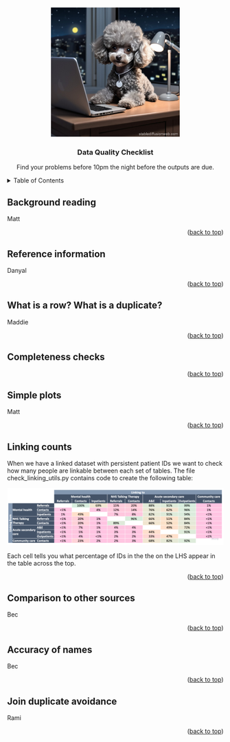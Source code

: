 <div id="top"></div>

<!-- PROJECT LOGO -->
<br />
<div align="center">
  <a>
    <img src="DQ_checks_picture.jpg" alt="Logo" width="300" height="300">
  </a>

  <h3 align="center">Data Quality Checklist</h3>

  <p align="center">
    Find your problems before 10pm the night before the outputs are due.
  </p>
</div>

<!-- TABLE OF CONTENTS -->
<details>
  <summary>Table of Contents</summary>
  <ol>
    <li>
      <a href="#background-reading">Background reading</a>
    </li>
    <li>
      <a href="#reference-information">Reference information</a>
    </li>
    <li>
      <a href="#what-is-a-duplicate">What is a row? What is a duplicate?</a>
    </li>
    <li>
      <a href="#reference-information">Completeness checks</a>
    </li>
    <li>
      <a href="#reference-information">Simple plots</a>
    </li>
    <li>
      <a href="#reference-information">Linking counts</a>
    </li>
    <li>
      <a href="#reference-information">Comparisons to other sources</a>
    </li>
    <li>
      <a href="#reference-information">Accuracy of names</a>
    </li>
    <li>
      <a href="#reference-information">Join duplicate avoidance</a>
    </li>
  </ol>
</details>

## Background reading

Matt

<p align="right">(<a href="#top">back to top</a>)</p>

## Reference information

Danyal

<p align="right">(<a href="#top">back to top</a>)</p>

## What is a row? What is a duplicate?

Maddie

<p align="right">(<a href="#top">back to top</a>)</p>

## Completeness checks



<p align="right">(<a href="#top">back to top</a>)</p>

## Simple plots

Matt

<p align="right">(<a href="#top">back to top</a>)</p>

## Linking counts

When we have a linked dataset with persistent patient IDs we want to check how many people are linkable between each set of tables. The file check_linking_utils.py contains code to create the following table:

![image info](check_linking.jpg)

Each cell tells you what percentage of IDs in the the on the LHS appear in the table across the top.

<p align="right">(<a href="#top">back to top</a>)</p>

## Comparison to other sources

Bec

<p align="right">(<a href="#top">back to top</a>)</p>

## Accuracy of names

Bec

<p align="right">(<a href="#top">back to top</a>)</p>

## Join duplicate avoidance

Rami

<p align="right">(<a href="#top">back to top</a>)</p>
